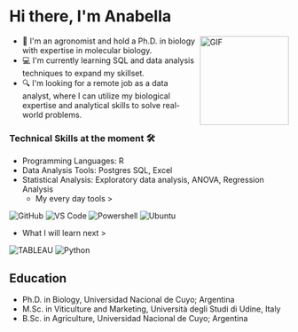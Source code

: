 # Hi there, I'm Anabella

<img align="right" alt="GIF" height="160px" src="https://media.giphy.com/media/du3J3cXyzhj75IOgvA/giphy.gif" />

- 🌱 I'm an agronomist and hold a Ph.D. in biology with expertise in molecular biology.
- 💻 I'm currently learning SQL and data analysis techniques to expand my skillset.
- 🔍 I'm looking for a remote job as a data analyst, where I can utilize my biological expertise and analytical skills to solve real-world problems.
 

### Technical Skills at the moment 🛠 
- Programming Languages: R
- Data Analysis Tools: Postgres SQL, Excel
- Statistical Analysis: Exploratory data analysis, ANOVA, Regression Analysis
  - My every day tools >
  
![GitHub](https://img.shields.io/badge/-GitHub-blue?style=plastic&)
![VS Code](http://img.shields.io/badge/-VS%20Code-blue?style=plastic&)
![Powershell](http://img.shields.io/badge/-Powershell-blue?style=plastic&)
![Ubuntu](http://img.shields.io/badge/-Ubuntu-blue?style=plastic&)

 - What I will learn next > 
 
  ![TABLEAU](https://img.shields.io/badge/Visualization-Tableau-orange?style=plastic&)
  ![Python](http://img.shields.io/badge/Language-Python-blue?style=plastic&)

## Education
- Ph.D. in Biology,  Universidad Nacional de Cuyo; Argentina
- M.Sc. in Viticulture and Marketing, Università degli Studi di Udine, Italy
- B.Sc. in Agriculture, Universidad Nacional de Cuyo; Argentina


  

  





